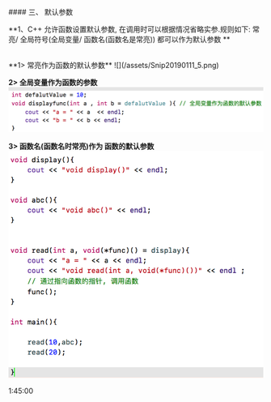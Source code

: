 
<br>





<br>






<br>
#### 三、 默认参数

**1、C++ 允许函数设置默认参数, 在调用时可以根据情况省略实参.规则如下:
常亮/ 全局符号(全局变量/ 函数名(函数名是常亮)) 都可以作为默认参数
**

<br>
**1>  常亮作为函数的默认参数**
![](/assets/Snip20190111_5.png)

**2> 全局变量作为函数的参数**
![](/assets/Snip20190111_7.png)

**3> 函数名(函数名时常亮)作为 函数的默认参数**
![](/assets/Snip20190111_8.png)


1:45:00 

 
